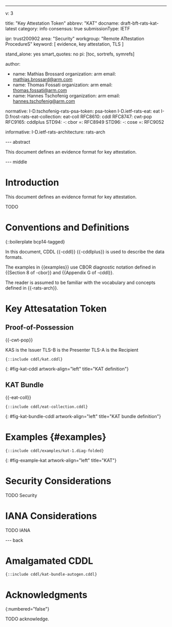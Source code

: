 ---
v: 3

title: "Key Attestation Token"
abbrev: "KAT"
docname: draft-bft-rats-kat-latest
category: info
consensus: true
submissionType: IETF

ipr: trust200902
area: "Security"
workgroup: "Remote ATtestation ProcedureS"
keyword: [ evidence, key attestation, TLS ]

stand_alone: yes
smart_quotes: no
pi: [toc, sortrefs, symrefs]

author:
 - name: Mathias Brossard
   organization: arm
   email: mathias.brossard@arm.com
 - name: Thomas Fossati
   organization: arm
   email: thomas.fossati@arm.com
 - name: Hannes Tschofenig
   organization: arm
   email: hannes.tschofenig@arm.com

normative:
  I-D.tschofenig-rats-psa-token: psa-token
  I-D.ietf-rats-eat: eat
  I-D.frost-rats-eat-collection: eat-coll
  RFC8610: cddl
  RFC8747: cwt-pop
  RFC9165: cddlplus
  STD94:
    -: cbor
    =: RFC8949
  STD96:
    -: cose
    =: RFC9052

informative:
  I-D.ietf-rats-architecture: rats-arch

--- abstract

This document defines an evidence format for key attestation.

--- middle

# Introduction

This document defines an evidence format for key attestation.

TODO

# Conventions and Definitions

{::boilerplate bcp14-tagged}

In this document, CDDL {{-cddl}} {{-cddlplus}} is used to describe the
data formats.

The examples in {{examples}} use CBOR diagnostic notation defined in {{Section
8 of -cbor}} and {{Appendix G of -cddl}}.

The reader is assumed to be familiar with the vocabulary and concepts
defined in {{-rats-arch}}.

# Key Attesatation Token

## Proof-of-Possession

{{-cwt-pop}}

KAS is the Issuer
TLS-B is the Presenter
TLS-A is the Recipient

~~~ cddl
{::include cddl/kat.cddl}
~~~
{: #fig-kat-cddl artwork-align="left"
   title="KAT definition"}

## KAT Bundle

{{-eat-coll}}

~~~ cddl
{::include cddl/eat-collection.cddl}
~~~
{: #fig-kat-bundle-cddl artwork-align="left"
   title="KAT bundle definition"}

# Examples {#examples}

~~~ cbor-diag
{::include cddl/examples/kat-1.diag-folded}
~~~
{: #fig-example-kat artwork-align="left"
   title="KAT"}

# Security Considerations

TODO Security

# IANA Considerations

TODO IANA

--- back

# Amalgamated CDDL

~~~ cddl
{::include cddl/kat-bundle-autogen.cddl}
~~~

# Acknowledgments
{:numbered="false"}

TODO acknowledge.
